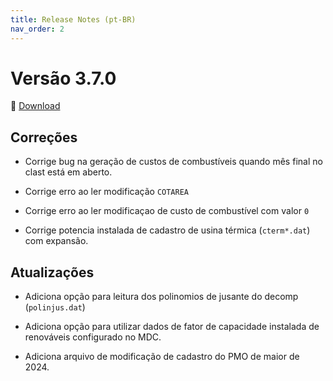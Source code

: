 ```yaml
---
title: Release Notes (pt-BR)
nav_order: 2
---
```


# Versão 3.7.0

🔗 [Download](https://www.psr-inc.com/app/link/?t=d&f=nwsddp-3.7.0-setup.exe)

## Correções

* Corrige bug na geração de custos de combustíveis quando mês final no clast está em aberto.

* Corrige erro ao ler modificação `COTAREA`

* Corrige erro ao ler modificaçao de custo de combustível com valor `0`

* Corrige potencia instalada de cadastro de usina térmica (`cterm*.dat`) com expansão.


## Atualizações

* Adiciona opção para leitura dos polinomios de jusante do decomp (`polinjus.dat`)

* Adiciona opção para utilizar dados de fator de capacidade instalada de renováveis configurado no MDC.

* Adiciona arquivo de modificação de cadastro do PMO de maior de 2024.